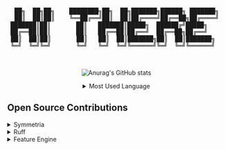 
<pre>
  <div align="center">
  ██╗  ██╗██╗    ████████╗██╗  ██╗███████╗██████╗ ███████╗    
  ██║  ██║██║    ╚══██╔══╝██║  ██║██╔════╝██╔══██╗██╔════╝    
███████║██║       ██║   ███████║█████╗  ██████╔╝█████╗    
██╔══██║██║       ██║   ██╔══██║██╔══╝  ██╔══██╗██╔══╝    
 ██║  ██║██║       ██║   ██║  ██║███████╗██║  ██║███████╗   
╚═╝  ╚═╝╚═╝       ╚═╝   ╚═╝  ╚═╝╚══════╝╚═╝  ╚═╝╚══════╝  
  </div>
</pre>



<div align="center">
  
![Anurag's GitHub stats](https://github-readme-stats.vercel.app/api?username=VascoSch92&show_icons=true&rank_icon=github&theme=transparent&include_all_commits=true&show=prs_merged)

<details>
  <summary>Most Used Language</summary>

  <div align="center">

  [![Top Langs](https://github-readme-stats.vercel.app/api/top-langs/?username=VascoSch92&layout=compact&theme=transparent)](https://github.com/anuraghazra/github-readme-stats)

  </div>
        
</details>

</div>

## Open Source Contributions

<details>
  <summary>Symmetria</summary>
  
  - **Description:**  Symmetria provides an intuitive, thorough, and comprehensive framework for interacting with the symmetric group and its elements.  
  
  - **Repository:**  [VascoSch92/symmetria](https://github.com/VascoSch92/symmetria)
    
  - **(Some) Contributions:**  Creator & Maintainer  
    
</details>

<details>
  <summary>Ruff</summary>

  - **Description:**  An extremely fast Python linter and code formatter, written in Rust.
  
  - **Repository:**  [astral-sh/ruff](https://github.com/astral-sh/ruff)
    
  - **(Some) Contributions:**
      - https://github.com/astral-sh/ruff/pull/15980
      - https://github.com/astral-sh/ruff/pull/15930
      - https://github.com/astral-sh/ruff/pull/15988
    
</details>

<details>
  <summary>Feature Engine</summary>

  - **Description:**  Feature engineering package with sklearn like functionality.
  
  - **Repository:**  [feature-engine/feature_engine](https://github.com/feature-engine/feature_engine)
    
  - **(Some) Contributions:**
      - https://github.com/feature-engine/feature_engine/pull/806
        
</details>
